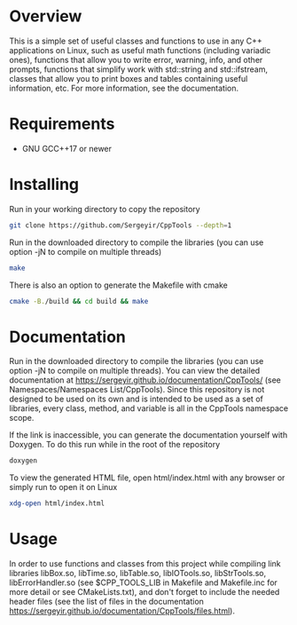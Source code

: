 # Overview

This is a simple set of useful classes and functions to use in any C++ applications on Linux, such as useful math functions (including variadic ones), functions that allow you to write error, warning, info, and other prompts, functions that simplify work with std::string and std::ifstream, classes that allow you to print boxes and tables containing useful information, etc. For more information, see the documentation.

# Requirements

- GNU GCC++17 or newer

# Installing

Run in your working directory to copy the repository

```sh
git clone https://github.com/Sergeyir/CppTools --depth=1
```

Run in the downloaded directory to compile the libraries (you can use option -jN to compile on multiple threads)

```sh 
make
```

There is also an option to generate the Makefile with cmake

```sh
cmake -B./build && cd build && make
```

# Documentation

Run in the downloaded directory to compile the libraries (you can use option -jN to compile on multiple threads). You can view the detailed documentation at https://sergeyir.github.io/documentation/CppTools/ (see Namespaces/Namespaces List/CppTools). Since this repository is not designed to be used on its own and is intended to be used as a set of libraries, every class, method, and variable is all in the CppTools namespace scope.

If the link is inaccessible, you can generate the documentation yourself with Doxygen. To do this run while in the root of the repository

```sh
doxygen
```

To view the generated HTML file, open html/index.html with any browser or simply run to open it on Linux

```sh
xdg-open html/index.html
```

# Usage
In order to use functions and classes from this project while compiling link libraries libBox.so, libTime.so, libTable.so, libIOTools.so, libStrTools.so, libErrorHandler.so (see $CPP_TOOLS_LIB in Makefile and Makefile.inc for more detail or see CMakeLists.txt), and don't forget to include the needed header files (see the list of files in the documentation https://sergeyir.github.io/documentation/CppTools/files.html).
